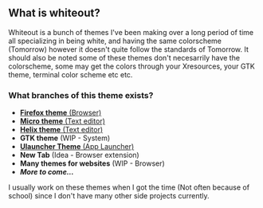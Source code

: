 ## What is whiteout?
Whiteout is a bunch of themes I've been making over a long period of time all specializing in being white, and having the same colorscheme (Tomorrow) however it doesn't quite follow the standards of Tomorrow. It should also be noted some of these themes don't necesarrily have the colorscheme, some may get the colors through your Xresources, your GTK theme, terminal color scheme etc etc.

### What branches of this theme exists?
 - [**Firefox theme** (Browser)](https://github.com/0neGuyDev/firefox-whiteout)
 - [**Micro theme** (Text editor)](https://github.com/0neGuyDev/micro-whiteout)
 - [**Helix theme** (Text editor)](https://github.com/Qeatrix/helix-themes/tree/serenity-white)
 - **GTK theme** (WIP - System)
 - [**Ulauncher Theme** (App Launcher)](https://github.com/0neGuyDev/ulauncher-whiteout)
 - **New Tab** (Idea - Browser extension)
 - **Many themes for websites** (WIP - Browser)
 - _**More to come...**_

I usually work on these themes when I got the time (Not often because of school) since I don't have many other side projects currently.
